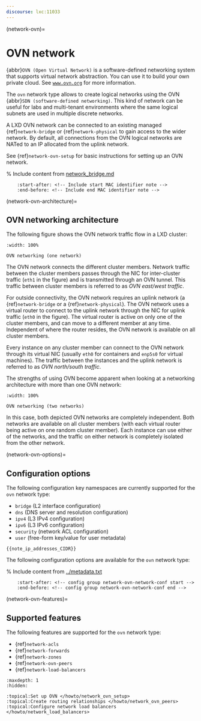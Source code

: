 ```yaml
---
discourse: lxc:11033
---
```


(network-ovn)=
# OVN network

<!-- Include start OVN intro -->
{abbr}`OVN (Open Virtual Network)` is a software-defined networking system that supports virtual network abstraction.
You can use it to build your own private cloud.
See [`www.ovn.org`](https://www.ovn.org/) for more information.
<!-- Include end OVN intro -->

The `ovn` network type allows to create logical networks using the OVN {abbr}`SDN (software-defined networking)`.
This kind of network can be useful for labs and multi-tenant environments where the same logical subnets are used in multiple discrete networks.

A LXD OVN network can be connected to an existing managed {ref}`network-bridge` or {ref}`network-physical` to gain access to the wider network.
By default, all connections from the OVN logical networks are NATed to an IP allocated from the uplink network.

See {ref}`network-ovn-setup` for basic instructions for setting up an OVN network.

% Include content from [network_bridge.md](network_bridge.md)
```{include} network_bridge.md
    :start-after: <!-- Include start MAC identifier note -->
    :end-before: <!-- Include end MAC identifier note -->
```

(network-ovn-architecture)=
## OVN networking architecture

The following figure shows the OVN network traffic flow in a LXD cluster:

```{figure} /images/ovn_networking_1.svg
:width: 100%

OVN networking (one network)
```

The OVN network connects the different cluster members.
Network traffic between the cluster members passes through the NIC for inter-cluster traffic (`eth1` in the figure) and is transmitted through an OVN tunnel.
This traffic between cluster members is referred to as *OVN east/west traffic*.

For outside connectivity, the OVN network requires an uplink network (a {ref}`network-bridge` or a {ref}`network-physical`).
The OVN network uses a virtual router to connect to the uplink network through the NIC for uplink traffic (`eth0` in the figure).
The virtual router is active on only one of the cluster members, and can move to a different member at any time.
Independent of where the router resides, the OVN network is available on all cluster members.

Every instance on any cluster member can connect to the OVN network through its virtual NIC (usually `eth0` for containers and `enp5s0` for virtual machines).
The traffic between the instances and the uplink network is referred to as *OVN north/south traffic*.

The strengths of using OVN become apparent when looking at a networking architecture with more than one OVN network:

```{figure} /images/ovn_networking_2.svg
:width: 100%

OVN networking (two networks)
```

In this case, both depicted OVN networks are completely independent.
Both networks are available on all cluster members (with each virtual router being active on one random cluster member).
Each instance can use either of the networks, and the traffic on either network is completely isolated from the other network.

(network-ovn-options)=
## Configuration options

The following configuration key namespaces are currently supported for the `ovn` network type:

- `bridge` (L2 interface configuration)
- `dns` (DNS server and resolution configuration)
- `ipv4` (L3 IPv4 configuration)
- `ipv6` (L3 IPv6 configuration)
- `security` (network ACL configuration)
- `user` (free-form key/value for user metadata)

```{note}
{{note_ip_addresses_CIDR}}
```

The following configuration options are available for the `ovn` network type:

% Include content from [../metadata.txt](../metadata.txt)
```{include} ../metadata.txt
    :start-after: <!-- config group network-ovn-network-conf start -->
    :end-before: <!-- config group network-ovn-network-conf end -->
```

(network-ovn-features)=
## Supported features

The following features are supported for the `ovn` network type:

- {ref}`network-acls`
- {ref}`network-forwards`
- {ref}`network-zones`
- {ref}`network-ovn-peers`
- {ref}`network-load-balancers`

```{filtered-toctree}
:maxdepth: 1
:hidden:

:topical:Set up OVN </howto/network_ovn_setup>
:topical:Create routing relationships </howto/network_ovn_peers>
:topical:Configure network load balancers </howto/network_load_balancers>
```

